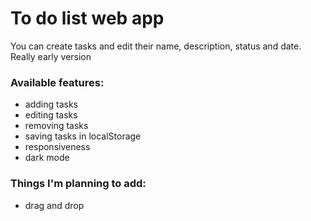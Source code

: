 # To do list web app 
You can create tasks and edit their name, description, status and date.
Really early version

### Available features:
- adding tasks
- editing tasks
- removing tasks
- saving tasks in localStorage
- responsiveness
- dark mode
### Things I'm planning to add:
- drag and drop